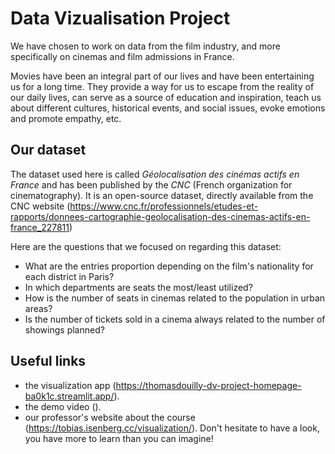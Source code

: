# Data Vizualisation Project

We have chosen to work on data from the film industry, and more specifically on cinemas and film admissions in France.

Movies have been an integral part of our lives and have been entertaining us for a long time. They provide a way for us to escape from the reality of our daily lives, can serve as a source of education and inspiration, teach us about different cultures, historical events, and social issues, evoke emotions and promote empathy, etc. 

## Our dataset
The dataset used here is called *Géolocalisation des cinémas actifs en France* and has been published by the *CNC* (French organization for cinematography). It is an open-source dataset, directly available from the CNC website (https://www.cnc.fr/professionnels/etudes-et-rapports/donnees-cartographie-geolocalisation-des-cinemas-actifs-en-france_227811)

Here are the questions that we focused on regarding this dataset: 
- What are the entries proportion depending on the film's nationality for each district in Paris?
- In which departments are seats the most/least utilized?
- How is the number of seats in cinemas related to the population in urban areas?
- Is the number of tickets sold in a cinema always related to the number of showings planned?

## Useful links
- the visualization app (https://thomasdouilly-dv-project-homepage-ba0k1c.streamlit.app/).
- the demo video ().
- our professor's website about the course (https://tobias.isenberg.cc/visualization/). Don't hesitate to have a look, you have more to learn than you can imagine!
